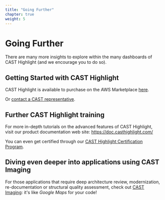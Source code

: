 ```yaml
---
title: "Going Further"
chapter: true
weight: 5
---
```


# Going Further
There are many more insights to explore within the many dashboards of CAST Highlight (and we encourage you to do so). 

## Getting Started with CAST Highlight

CAST Highlight is available to purchase on the AWS Marketplace [here](https://aws.amazon.com/marketplace/pp/prodview-rjrikuvzqawl6). 

Or [contact a CAST representative](https://www.castsoftware.com/discover-cast/contact-us).

## Further CAST Highlight training

For more in-depth tutorials on the advanced features of CAST Highlight, visit our product documentation web site: <https://doc.casthighlight.com/>

You can even get certified through our [CAST Highlight Certification Program](https://doc.casthighlight.com/certification/).

## Diving even deeper into applications using CAST Imaging

For those applications that require deep architecture review, modernization, re-documentation or structural quality assessment, check out [CAST Imaging](https://www.castsoftware.com/products/imaging): it's like *Google Maps* for your code!